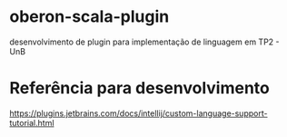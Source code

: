 # oberon-scala-plugin
desenvolvimento de plugin para implementação de linguagem em TP2 - UnB

# Referência para desenvolvimento

https://plugins.jetbrains.com/docs/intellij/custom-language-support-tutorial.html